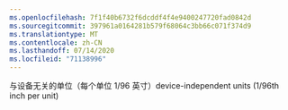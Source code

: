 ```yaml
---
ms.openlocfilehash: 7f1f40b6732f6dcddf4f4e9400247720fad0842d
ms.sourcegitcommit: 397961a0164281b579f68064c3bb66c071f374d9
ms.translationtype: MT
ms.contentlocale: zh-CN
ms.lasthandoff: 07/14/2020
ms.locfileid: "71138996"
---
```

<span data-ttu-id="01ac8-101">与设备无关的单位（每个单位 1/96 英寸）</span><span class="sxs-lookup"><span data-stu-id="01ac8-101">device-independent units (1/96th inch per unit)</span></span>